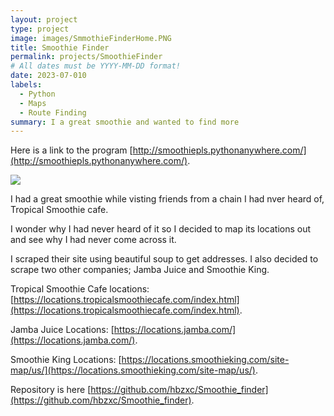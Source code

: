 ```yaml
---
layout: project
type: project
image: images/SmmothieFinderHome.PNG
title: Smoothie Finder
permalink: projects/SmoothieFinder
# All dates must be YYYY-MM-DD format!
date: 2023-07-010
labels:
  - Python
  - Maps
  - Route Finding
summary: I a great smoothie and wanted to find more
---
```


Here is a link to the program [http://smoothiepls.pythonanywhere.com/](http://smoothiepls.pythonanywhere.com/).

<img class="ui image" src="{{ site.baseurl }}/images/SmoothieFinderHome.PNG">

I had a great smoothie while visting friends from a chain I had nver heard of, Tropical Smoothie cafe.

I wonder why I had never heard of it so I decided to map its locations out and see why I had never come across it.

I scraped their site using beautiful soup to get addresses. I also decided to scrape two other companies; Jamba Juice and  Smoothie King.

Tropical Smoothie Cafe locations: [https://locations.tropicalsmoothiecafe.com/index.html](https://locations.tropicalsmoothiecafe.com/index.html).

Jamba Juice Locations: [https://locations.jamba.com/](https://locations.jamba.com/).

Smoothie King Locations: [https://locations.smoothieking.com/site-map/us/](https://locations.smoothieking.com/site-map/us/).

Repository is here [https://github.com/hbzxc/Smoothie_finder](https://github.com/hbzxc/Smoothie_finder).


